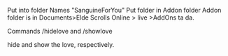 Put into folder Names "SanguineForYou" 
Put folder in Addon folder
Addon folder is in Documents>Elde Scrolls Online > live >AddOns
ta da. 

Commands /hidelove and /showlove

hide and show the love, respectively. 
